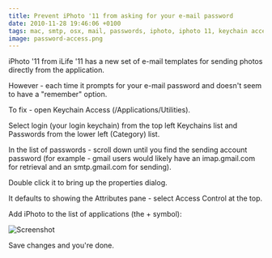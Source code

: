 ```yaml
---
title: Prevent iPhoto '11 from asking for your e-mail password
date: 2010-11-28 19:46:06 +0100
tags: mac, smtp, osx, mail, passwords, iphoto, iphoto 11, keychain access, ilife 11
image: password-access.png
---
```


iPhoto '11 from iLife '11 has a new set of e-mail templates for sending photos directly from the application.

However - each time it prompts for your e-mail password and doesn't seem to have a "remember" option.

To fix - open Keychain Access (/Applications/Utilities).

Select login (your login keychain) from the top left Keychains list and Passwords from the lower left (Category) list.

In the list of passwords - scroll down until you find the sending account password (for example - gmail users would likely have an imap.gmail.com for retrieval and an smtp.gmail.com for sending).

Double click it to bring up the properties dialog.

It defaults to showing the Attributes pane - select Access Control at the top.

Add iPhoto to the list of applications (the + symbol):

![Screenshot](/images/posts/2010/11/password-access.png)

Save changes and you're done.
